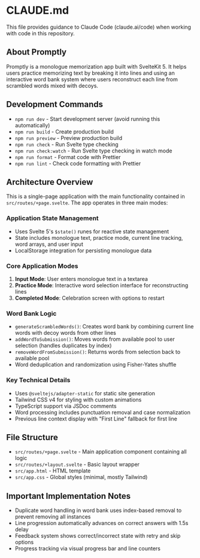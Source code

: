# CLAUDE.md

This file provides guidance to Claude Code (claude.ai/code) when working with code in this repository.

## About Promptly

Promptly is a monologue memorization app built with SvelteKit 5. It helps users practice memorizing text by breaking it into lines and using an interactive word bank system where users reconstruct each line from scrambled words mixed with decoys.

## Development Commands

- `npm run dev` - Start development server (avoid running this automatically)
- `npm run build` - Create production build
- `npm run preview` - Preview production build
- `npm run check` - Run Svelte type checking
- `npm run check:watch` - Run Svelte type checking in watch mode
- `npm run format` - Format code with Prettier
- `npm run lint` - Check code formatting with Prettier

## Architecture Overview

This is a single-page application with the main functionality contained in `src/routes/+page.svelte`. The app operates in three main modes:

### Application State Management
- Uses Svelte 5's `$state()` runes for reactive state management
- State includes monologue text, practice mode, current line tracking, word arrays, and user input
- LocalStorage integration for persisting monologue data

### Core Application Modes
1. **Input Mode**: User enters monologue text in a textarea
2. **Practice Mode**: Interactive word selection interface for reconstructing lines
3. **Completed Mode**: Celebration screen with options to restart

### Word Bank Logic
- `generateScrambledWords()`: Creates word bank by combining current line words with decoy words from other lines
- `addWordToSubmission()`: Moves words from available pool to user selection (handles duplicates by index)
- `removeWordFromSubmission()`: Returns words from selection back to available pool
- Word deduplication and randomization using Fisher-Yates shuffle

### Key Technical Details
- Uses `@sveltejs/adapter-static` for static site generation
- Tailwind CSS v4 for styling with custom animations
- TypeScript support via JSDoc comments
- Word processing includes punctuation removal and case normalization
- Previous line context display with "First Line" fallback for first line

## File Structure
- `src/routes/+page.svelte` - Main application component containing all logic
- `src/routes/+layout.svelte` - Basic layout wrapper
- `src/app.html` - HTML template
- `src/app.css` - Global styles (minimal, mostly Tailwind)

## Important Implementation Notes
- Duplicate word handling in word bank uses index-based removal to prevent removing all instances
- Line progression automatically advances on correct answers with 1.5s delay
- Feedback system shows correct/incorrect state with retry and skip options
- Progress tracking via visual progress bar and line counters